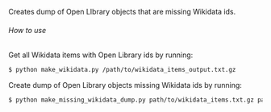 Creates dump of Open LIbrary objects that are missing Wikidata ids.

###### How to use
Get all Wikidata items with Open Library ids by running:
```bash
$ python make_wikidata.py /path/to/wikidata_items_output.txt.gz
```
Create dump of Open Library objects missing Wikidata ids by running:
```bash
$ python make_missing_wikidata_dump.py path/to/wikidata_items.txt.gz path/to/output.txt.gz
```
